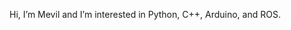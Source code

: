 Hi, I’m Mevil and I’m interested in Python, C++, Arduino, and ROS.

<!---
mevilc/mevilc is a ✨ special ✨ repository because its `README.md` (this file) appears on your GitHub profile.
You can click the Preview link to take a look at your changes.
--->

